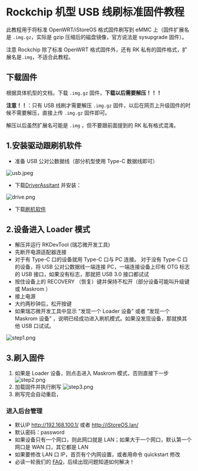 # Rockchip 机型 USB 线刷标准固件教程
此教程用于将标准 OpenWRT/iStoreOS 格式固件刷写到 eMMC 上（固件扩展名是 `.img.gz`，实际是 gzip 压缩后的磁盘镜像，官方说法是 sysupgrade 固件）。

注意 Rockchip 除了标准 OpenWRT 格式固件外，还有 RK 私有的固件格式，扩展名是`.img`，不适合此教程。

## 下载固件
根据具体机型的文档，下载 `.img.gz` 固件，**下载以后需要解压！！！**

**注意！！**：只有 USB 线刷才需要解压 `.img.gz` 固件，以后在网页上升级固件的时候不需要解压，直接上传 `.img.gz` 固件即可。

解压以后虽然扩展名可能是 `.img` ，但不要跟前面提到的 RK 私有格式混淆。

## 1.安装驱动跟刷机软件

* 准备 USB 公对公数据线（部分机型使用 Type-C 数据线即可）

![usb.jpeg](./install/usb.png)

* 下载[DriverAssitant](https://fw.koolcenter.com/binary/other-tools/DriverAssitant_v5.1.1.zip) 并安装：

![drive.png](./install/r68s/drive.png)

* 下载[刷机软件](https://fw.koolcenter.com/binary/other-tools/RKDevTool_Release_v2.86.zip)

## 2.设备进入 Loader 模式

* 解压并运行 RKDevTool (瑞芯微开发工具) 
* 先断开电源适配器连接
* 对于有 Type-C 口的设备就用 Type-C 口与 PC 连接。 对于没有 Type-C 口的设备，将 USB 公对公数据线一端连接 PC，一端连接设备上印有 OTG 标志的 USB 接口，如果没有标志，那就把 USB 3.0 接口都试试
* 按住设备上的 RECOVERY （恢复）键并保持不松开（部分设备可能叫升级键或 Maskrom ）
* 接上电源
* 大约两秒钟后，松开按键
* 如果瑞芯微开发工具中显示 “发现一个 Loader 设备” 或者  “发现一个 Maskrom 设备” ，说明已经成功进入刷机模式。如果没发现设备，那就换其他 USB 口试试。

![step1.png](./install/r68s/step1.png)

## 3.刷入固件
1. 如果是 Loader 设备，则点击进入 Maskrom 模式，否则直接下一步
  ![step2.png](./install/r68s/step2.png)
2. 加载固件并执行刷写
  ![step3.png](./install/r68s/step3.png)
3. 刷写完会自动重启，

### 进入后台管理
* 默认IP http://192.168.100.1/ 或者 http://iStoreOS.lan/
* 默认密码：password
* 如果设备只有一个网口，则此网口就是 LAN；如果大于一个网口，默认第一个网口是 WAN 口，其它都是 LAN
* 如果要修改 LAN 口 IP，首页有个内网设置，或者用命令 quickstart 修改
* 必读一轮我们的 [FAQ](/zh/guide/istoreos/question.html)，后续出现问题知道如何解决！

